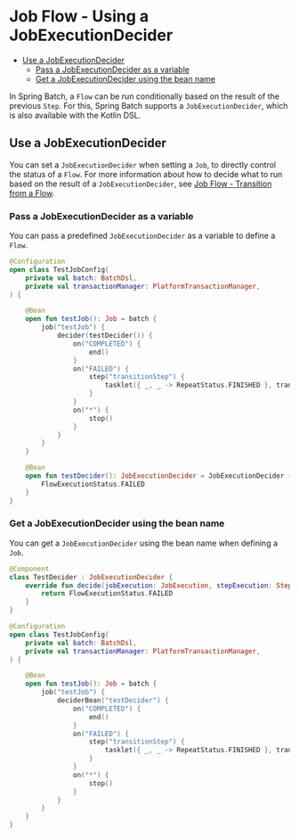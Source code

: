 # Job Flow - Using a JobExecutionDecider

- [Use a JobExecutionDecider](#use-a-jobexecutiondecider)
  - [Pass a JobExecutionDecider as a variable](#pass-a-jobexecutiondecider-as-a-variable)
  - [Get a JobExecutionDecider using the bean name](#get-a-jobexecutiondecider-using-the-bean-name)

In Spring Batch, a `Flow` can be run conditionally based on the result of the previous `Step`. For this, Spring Batch supports a `JobExecutionDecider`, which is also available with the Kotlin DSL.

## Use a JobExecutionDecider

You can set a `JobExecutionDecider` when setting a `Job`, to directly control the status of a `Flow`. For more information about how to decide what to run based on the result of a `JobExecutionDecider`, see [Job Flow - Transition from a Flow](./job-flow-transition.md).

### Pass a JobExecutionDecider as a variable

You can pass a predefined `JobExecutionDecider` as a variable to define a `Flow`.

```kotlin
@Configuration
open class TestJobConfig(
    private val batch: BatchDsl,
    private val transactionManager: PlatformTransactionManager,
) {

    @Bean
    open fun testJob(): Job = batch {
        job("testJob") {
            decider(testDecider()) {
                on("COMPLETED") {
                    end()
                }
                on("FAILED") {
                    step("transitionStep") {
                        tasklet({ _, _ -> RepeatStatus.FINISHED }, transactionManager)
                    }
                }
                on("*") {
                    stop()
                }
            }
        }
    }

    @Bean
    open fun testDecider(): JobExecutionDecider = JobExecutionDecider { _, _ ->
        FlowExecutionStatus.FAILED
    }
}
```

### Get a JobExecutionDecider using the bean name

You can get a `JobExecutionDecider` using the bean name when defining a `Job`.

```kotlin
@Component
class TestDecider : JobExecutionDecider {
    override fun decide(jobExecution: JobExecution, stepExecution: StepExecution?): FlowExecutionStatus {
        return FlowExecutionStatus.FAILED
    }
}
```

```kotlin
@Configuration
open class TestJobConfig(
    private val batch: BatchDsl,
    private val transactionManager: PlatformTransactionManager,
) {

    @Bean
    open fun testJob(): Job = batch {
        job("testJob") {
            deciderBean("testDecider") {
                on("COMPLETED") {
                    end()
                }
                on("FAILED") {
                    step("transitionStep") {
                        tasklet({ _, _ -> RepeatStatus.FINISHED }, transactionManager)
                    }
                }
                on("*") {
                    stop()
                }
            }
        }
    }
}
```
